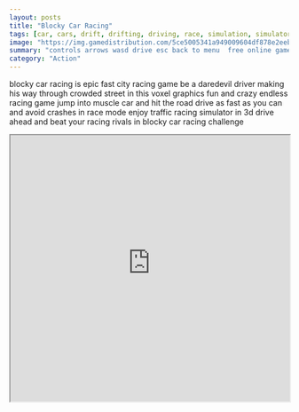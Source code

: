 ```yaml
---
layout: posts
title: "Blocky Car Racing"
tags: [car, cars, drift, drifting, driving, race, simulation, simulator, stunt, stunts, free, online, games, oyna, game, free, games, play, play, games]
image: "https://img.gamedistribution.com/5ce5005341a949009604df878e2eebf0-512x384.jpeg"
summary: "controls arrows wasd drive esc back to menu  free online games oyna game free games play play games"
category: "Action"
---
```


blocky car racing is epic fast city racing game be a daredevil driver making his way through crowded street in this voxel graphics fun and crazy endless racing game jump into muscle car and hit the road drive as fast as you can and avoid crashes in race mode enjoy traffic racing simulator in 3d drive ahead and beat your racing rivals in blocky car racing challenge

<iframe width="100%" height="480px;" src="https://html5.gamedistribution.com/5ce5005341a949009604df878e2eebf0/"></iframe>